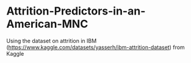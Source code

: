 # Attrition-Predictors-in-an-American-MNC
Using the dataset on attrition in IBM (https://www.kaggle.com/datasets/yasserh/ibm-attrition-dataset) from Kaggle
